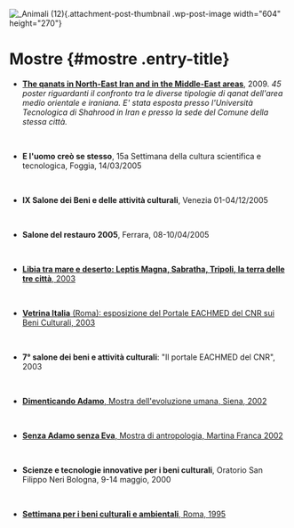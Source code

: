 ![\_Animali (12)](wp-content/uploads/2018/11/Animali-12-604x270.jpg){.attachment-post-thumbnail .wp-post-image width="604" height="270"}

Mostre {#mostre .entry-title}
======

-   **[The qanats in North-East Iran and in the Middle-East areas](wp-content/uploads/2018/11/MOSTRA-2009-Qanat-Iran.pdf)**, 2009. *45 poster riguardanti il confronto tra le diverse tipologie di qanat dell'area medio orientale e iraniana. E' stata esposta presso l'Università Tecnologica di Shahrood in Iran e presso la sede del Comune della stessa città.*

&nbsp;

-   **E l'uomo creò se stesso**, 15a Settimana della cultura scientifica e tecnologica, Foggia, 14/03/2005

&nbsp;

-   **IX Salone dei Beni e delle attività culturali**, Venezia 01-04/12/2005

&nbsp;

-   **Salone del restauro 2005**, Ferrara, 08-10/04/2005

&nbsp;

-   [**Libia tra mare e deserto: Leptis Magna, Sabratha, Tripoli, la terra delle tre città**, 2003](wp-content/uploads/2018/10/Libia-mare-deserto.jpg)

&nbsp;

-   [**Vetrina Italia** (Roma): esposizione del Portale EACHMED del CNR sui Beni Culturali, 2003](index1c40.html?p=760 "Progetto Vetrina Italia 2003")

&nbsp;

-   **7° salone dei beni e attività culturali**: "Il portale EACHMED del CNR", 2003

&nbsp;

-   [**Dimenticando Adamo**, Mostra dell'evoluzione umana, Siena, 2002](wp-content/uploads/2018/10/Mostra-ADAMO.jpg)

&nbsp;

-   [**Senza Adamo senza Eva**, Mostra di antropologia, Martina Franca 2002](wp-content/uploads/2018/10/Mostra-EVA.jpg)

&nbsp;

-   **Scienze e tecnologie innovative per i beni culturali**, Oratorio San Filippo Neri Bologna, 9-14 maggio, 2000

&nbsp;

-   [**Settimana per i beni culturali e ambientali**, Roma, 1995](wp-content/uploads/2018/10/Mostra-Settimana-BC.docx)

